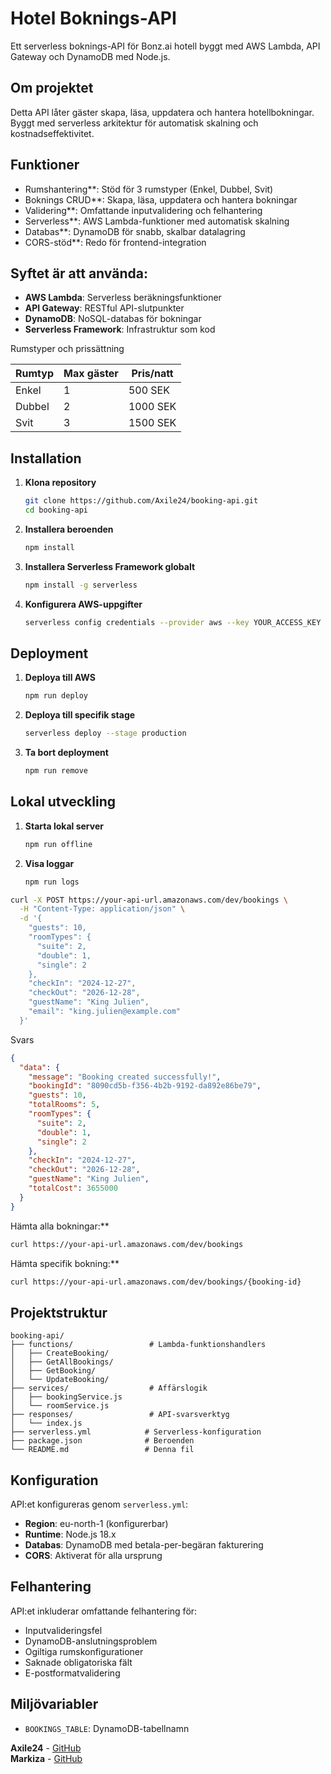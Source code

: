 # Hotel Boknings-API

Ett serverless boknings-API för Bonz.ai hotell byggt med AWS Lambda, API Gateway och DynamoDB med Node.js.
## Om projektet

Detta API låter gäster skapa, läsa, uppdatera och hantera hotellbokningar. Byggt med serverless arkitektur för automatisk skalning och kostnadseffektivitet.

## Funktioner

- Rumshantering**: Stöd för 3 rumstyper (Enkel, Dubbel, Svit)
- Boknings CRUD**: Skapa, läsa, uppdatera och hantera bokningar
- Validering**: Omfattande inputvalidering och felhantering
- Serverless**: AWS Lambda-funktioner med automatisk skalning
- Databas**: DynamoDB för snabb, skalbar datalagring
- CORS-stöd**: Redo för frontend-integration

## Syftet är att använda: 

- **AWS Lambda**: Serverless beräkningsfunktioner
- **API Gateway**: RESTful API-slutpunkter
- **DynamoDB**: NoSQL-databas för bokningar
- **Serverless Framework**: Infrastruktur som kod

Rumstyper och prissättning

| Rumtyp | Max gäster | Pris/natt |
|--------|------------|-----------|
| Enkel  | 1          | 500 SEK   |
| Dubbel | 2          | 1000 SEK  |
| Svit   | 3          | 1500 SEK  |

## Installation

1. **Klona repository**
   ```bash
   git clone https://github.com/Axile24/booking-api.git
   cd booking-api
   ```

2. **Installera beroenden**
   ```bash
   npm install
   ```

3. **Installera Serverless Framework globalt**
   ```bash
   npm install -g serverless
   ```

4. **Konfigurera AWS-uppgifter**
   ```bash
   serverless config credentials --provider aws --key YOUR_ACCESS_KEY --secret YOUR_SECRET_KEY
   ```

## Deployment

1. **Deploya till AWS**
   ```bash
   npm run deploy
   ```

2. **Deploya till specifik stage**
   ```bash
   serverless deploy --stage production
   ```

3. **Ta bort deployment**
   ```bash
   npm run remove
   ```

## Lokal utveckling

1. **Starta lokal server**
   ```bash
   npm run offline
   ```

2. **Visa loggar**
   ```bash
   npm run logs
   ```




```bash
curl -X POST https://your-api-url.amazonaws.com/dev/bookings \
  -H "Content-Type: application/json" \
  -d '{
    "guests": 10,
    "roomTypes": {
      "suite": 2,
      "double": 1,
      "single": 2
    },
    "checkIn": "2024-12-27",
    "checkOut": "2026-12-28",
    "guestName": "King Julien",
    "email": "king.julien@example.com"
  }'
```

Svars
```json
{
  "data": {
    "message": "Booking created successfully!",
    "bookingId": "8090cd5b-f356-4b2b-9192-da892e86be79",
    "guests": 10,
    "totalRooms": 5,
    "roomTypes": {
      "suite": 2,
      "double": 1,
      "single": 2
    },
    "checkIn": "2024-12-27",
    "checkOut": "2026-12-28",
    "guestName": "King Julien",
    "totalCost": 3655000
  }
}
```

Hämta alla bokningar:**
```bash
curl https://your-api-url.amazonaws.com/dev/bookings
```

Hämta specifik bokning:**
```bash
curl https://your-api-url.amazonaws.com/dev/bookings/{booking-id}
```

## Projektstruktur

```
booking-api/
├── functions/                 # Lambda-funktionshandlers
│   ├── CreateBooking/
│   ├── GetAllBookings/
│   ├── GetBooking/
│   └── UpdateBooking/
├── services/                  # Affärslogik
│   ├── bookingService.js
│   └── roomService.js
├── responses/                 # API-svarsverktyg
│   └── index.js
├── serverless.yml            # Serverless-konfiguration
├── package.json              # Beroenden
└── README.md                 # Denna fil
```

## Konfiguration

API:et konfigureras genom `serverless.yml`:

- **Region**: eu-north-1 (konfigurerbar)
- **Runtime**: Node.js 18.x
- **Databas**: DynamoDB med betala-per-begäran fakturering
- **CORS**: Aktiverat för alla ursprung

## Felhantering

API:et inkluderar omfattande felhantering för:
- Inputvalideringsfel
- DynamoDB-anslutningsproblem
- Ogiltiga rumskonfigurationer
- Saknade obligatoriska fält
- E-postformatvalidering

## Miljövariabler

- `BOOKINGS_TABLE`: DynamoDB-tabellnamn 




**Axile24** - [GitHub](https://github.com/Axile24)  
**Markiza** - [GitHub](https://github.com/Markiza)

